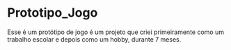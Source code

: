 # Prototipo_Jogo

Esse é um protótipo de jogo é um projeto que criei primeiramente como um trabalho escolar e depois como um hobby, durante 7 meses.
